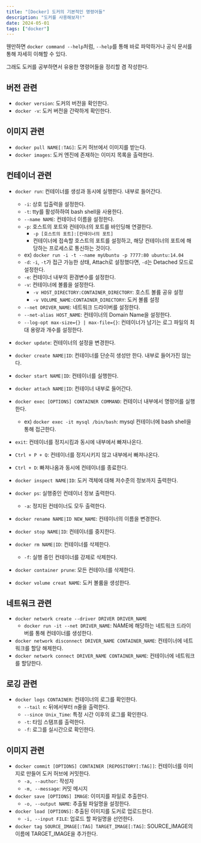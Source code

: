 ```yaml
---
title: "[Docker] 도커의 기본적인 명령어들"
description: "도커를 사용해보자!"
date: 2024-05-01
tags: ["docker"]
---
```


웬만하면 `docker command --help`처럼, `--help`를 통해 바로 파악하거나 공식 문서를 통해 자세히 이해할 수 있다.

그래도 도커를 공부하면서 유용한 명령어들을 정리할 겸 작성한다.

## 버전 관련

- `docker version`: 도커의 버전을 확인한다.
- `docker -v`: 도커 버전을 간략하게 확인한다.

## 이미지 관련

- `docker pull NAME[:TAG]`: 도커 허브에서 이미지를 받는다.
- `docker images`: 도커 엔진에 존재하는 이미지 목록을 출력한다.

## 컨테이너 관련

- `docker run`: 컨테이너를 생성과 동시에 실행한다. 내부로 들어간다.
  - `-i`: 상호 입출력을 설정한다.
  - `-t`: tty를 활성하하여 bash shell을 사용한다.
  - `--name NAME`: 컨테이너 이름을 설정한다.
  - `-p`: 호스트의 포트와 컨테이너의 포트를 바인딩해 연결한다.
    - `-p [호스트의 포트]:[컨테이너의 포트]`
    - 컨테이너에 접속할 호스트의 포트를 설정하고, 해당 컨테이너의 포트에 해당하는 프로세스로 통신하는 것이다.
  - ex) `docker run -i -t --name myUbuntu -p 7777:80 ubuntu:14.04`
  - `-d`: `-i`, `-t`가 접근 가능한 상태, Attach로 설정했다면, `-d`는 Detached 모드로 설정한다.
  - `-e`: 컨테이너 내부의 환경변수를 설정한다.
  - `-v`: 컨테이너에 볼륨을 설정한다.
    - `-v HOST_DIRECTORY:CONTAINER_DIRECTORY`: 호스트 볼륨 공유 설정
    - `-v VOLUME_NAME:CONTAINER_DIRECTORY`: 도커 볼륨 설정
  - `--net DRIVER_NAME`: 네트워크 드라이버를 설정한다.
  - `--net-alias HOST_NAME`: 컨테이너의 Domain Name을 설정한다.
  - `--log-opt max-size={} | max-file={}`: 컨테이너가 남기는 로그 파일의 최대 용량과 개수를 설정한다.
- `docker update`: 컨테이너의 설정을 변경한다.
- `docker create NAME|ID`: 컨테이너를 단순히 생성만 한다. 내부로 들어가진 않는다.
- `docker start NAME|ID`: 컨테이너를 실행한다.
- `docker attach NAME|ID`: 컨테이너 내부로 들어간다.
- `docker exec [OPTIONS] CONTAINER COMMAND`: 컨테이너 내부에서 명령어를 실행한다.
  - ex) `docker exec -it mysql /bin/bash`: mysql 컨테이너에 bash shell을 통해 접근한다.
  
- `exit`: 컨테이너를 정지시킴과 동시에 내부에서 빠져나온다.
- `Ctrl + P + Q`: 컨테이너를 정지시키지 않고 내부에서 빠져나온다.
- `Ctrl + D`: 빠져나옴과 동시에 컨테이너를 종료한다.

- `docker inspect NAME|ID`: 도커 객체에 대해 저수준의 정보까지 출력한다.

- `docker ps`: 실행중인 컨테이너 정보 출력한다.
  - `-a`: 정지된 컨테이너도 모두 출력한다.

- `docker rename NAME|ID NEW_NAME`: 컨테이너의 이름을 변경한다.

- `docker stop NAME|ID`: 컨테이너를 중지한다.
- `docker rm NAME|ID`: 컨테이너를 삭제한다.
  - `-f`: 실행 중인 컨테이너를 강제로 삭제한다.
- `docker container prune`: 모든 컨테이너를 삭제한다.

- `docker volume creat NAME`: 도커 볼륨을 생성한다.

## 네트워크 관련

- `docker network create --driver DRIVER DRIVER_NAME`
  - `docker run -it --net DRIVER_NAME`: NAME에 해당하는 네트워크 드라이버를 통해 컨테이너를 생성한다.
- `docker network disconnect DRIVER_NAME CONTAINER_NAME`: 컨테이너에 네트워크를 할당 해제한다. 
- `docker network connect DRIVER_NAME CONTAINER_NAME`: 컨테이너에 네트워크를 할당한다.

## 로깅 관련

- `docker logs CONTAINER`: 컨테이너의 로그를 확인한다.
  - `--tail n`: 뒤에서부터 n줄을 출력한다.
  - `--since Unix_Time`: 특정 시간 이후의 로그를 확인한다.
  - `-t`: 타임 스탬프를 출력한다.
  - `-f`: 로그를 실시간으로 확인한다.

## 이미지 관련

- `docker commit [OPTIONS] CONTAINER [REPOSITORY[:TAG]]`: 컨테이너를 이미지로 만들어 도커 허브에 커밋한다.
  - `-a, --author`: 작성자
  - `-m, --message`: 커밋 메시지
- `docker save [OPTIONS] IMAGE`: 이미지를 파일로 추출한다.
  - `-o, --output NAME`: 추출될 파일명을 설정한다.
- `docker load [OPTIONS]`: 추출된 이미지를 도커로 업로드한다.
  - `-i, --input FILE`: 업로드 할 파일명을 선언한다. 
- `docker tag SOURCE_IMAGE[:TAG] TARGET_IMAGE[:TAG]`: SOURCE_IMAGE의 이름에 TARGET_IMAGE을 추가한다.